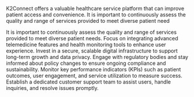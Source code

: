 K2Connect offers a valuable healthcare service platform that can improve patient access and convenience.
It is important to continuously assess the quality and range of services provided to meet diverse patient need


It is important to continuously assess the quality and range of services provided to meet diverse patient needs.
Focus on integrating advanced telemedicine features and health monitoring tools to enhance user experience.
Invest in a secure, scalable digital infrastructure to support long-term growth and data privacy.
Engage with regulatory bodies and stay informed about policy changes to ensure ongoing compliance and sustainability.
Monitor key performance indicators (KPIs) such as patient outcomes, user engagement, and service utilization to measure success.
Establish a dedicated customer support team to assist users, handle inquiries, and resolve issues promptly.
